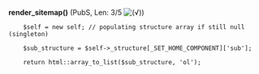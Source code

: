 **render_sitemap()** (PubS, Len: 3/5 ![(&radic;)](https://raw.github.com/TheB3Rt0z/schrimp/master/.inc/img/icon_16x16_green_ok.png ""))  
  
        $self = new self; // populating structure array if still null (singleton)

        $sub_structure = $self->_structure[_SET_HOME_COMPONENT]['sub'];

        return html::array_to_list($sub_structure, 'ol');
